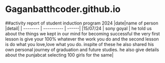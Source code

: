 # Gaganbatthcoder.github.io
##activity report of student induction program 2024
|date|name of person |detail|
| -------- | ---------- | ------|
|15/07/24 | sony goyal | he told us about the things we kept in our mind for becoming successful the very first lesson is give your 100% whatever the work you do and the second lesson is do what you love,love what you do. inspite of these he also shared his own personal journey of graduation and future studies. he also give details about the punjabcat selecting 100 girls for the same|
